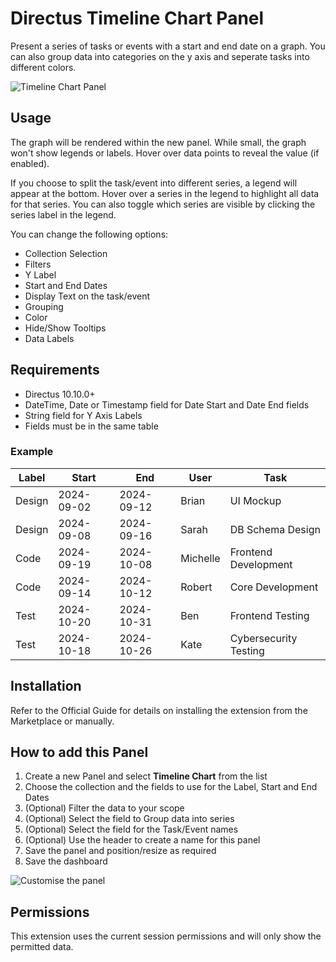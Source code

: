 # Directus Timeline Chart Panel

Present a series of tasks or events with a start and end date on a graph. You can also group data into categories on the y axis and seperate tasks into different colors.

![Timeline Chart Panel](https://raw.githubusercontent.com/directus-labs/extensions/main/packages/timeline-chart-panel/docs/directus-panel-timeline-chart.jpg)

## Usage

The graph will be rendered within the new panel. While small, the graph won't show legends or labels. Hover over data points to reveal the value (if enabled).

If you choose to split the task/event into different series, a legend will appear at the bottom. Hover over a series in the legend to highlight all data for that series. You can also toggle which series are visible by clicking the series label in the legend.

You can change the following options:

- Collection Selection
- Filters
- Y Label
- Start and End Dates
- Display Text on the task/event
- Grouping
- Color
- Hide/Show Tooltips
- Data Labels

## Requirements

- Directus 10.10.0+
- DateTime, Date or Timestamp field for Date Start and Date End fields
- String field for Y Axis Labels
- Fields must be in the same table

### Example

|  Label  |  Start  |  End  | User | Task |
|---------|---------|-------|------|------|
| Design | 2024-09-02 | 2024-09-12 | Brian | UI Mockup |
| Design | 2024-09-08 | 2024-09-16 | Sarah | DB Schema Design |
| Code | 2024-09-19 | 2024-10-08 | Michelle | Frontend Development |
| Code | 2024-09-14 | 2024-10-12 | Robert | Core Development |
| Test | 2024-10-20 | 2024-10-31 | Ben | Frontend Testing |
| Test | 2024-10-18 | 2024-10-26 | Kate | Cybersecurity Testing |

## Installation

Refer to the Official Guide for details on installing the extension from the Marketplace or manually.

## How to add this Panel

1. Create a new Panel and select **Timeline Chart** from the list
2. Choose the collection and the fields to use for the Label, Start and End Dates
3. (Optional) Filter the data to your scope
4. (Optional) Select the field to Group data into series
5. (Optional) Select the field for the Task/Event names
6. (Optional) Use the header to create a name for this panel
7. Save the panel and position/resize as required
8. Save the dashboard

![Customise the panel](https://raw.githubusercontent.com/directus-labs/extensions/main/packages/timeline-chart-panel/docs/directus-panel-timeline-chart-customize.jpg)


## Permissions

This extension uses the current session permissions and will only show the permitted data.
